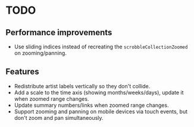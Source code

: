 # TODO
## Performance improvements
* Use sliding indices instead of recreating the `scrobbleCollectionZoomed` on zooming/panning.

## Features
* Redistribute artist labels vertically so they don't collide.
* Add a scale to the time axis (showing months/weeks/days), update it when zoomed range changes.
* Update summary numbers/links when zoomed range changes.
* Support zooming and panning on mobile devices via touch events, but don't zoom and pan simultaneously.
